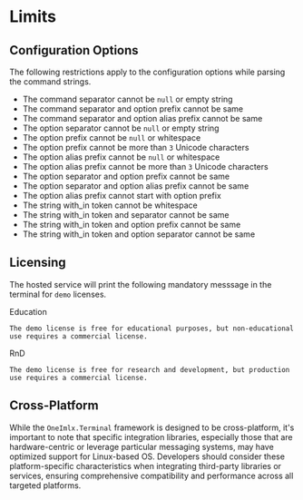 # Limits

## Configuration Options
The following restrictions apply to the configuration options while parsing the command strings.
- The command separator cannot be `null` or empty string
- The command separator and option prefix cannot be same
- The command separator and option alias prefix cannot be same
- The option separator cannot be `null` or empty string
- The option prefix cannot be `null` or whitespace
- The option prefix cannot be more than `3` Unicode characters
- The option alias prefix cannot be `null` or whitespace
- The option alias prefix cannot be more than `3` Unicode characters
- The option separator and option prefix cannot be same
- The option separator and option alias prefix cannot be same
- The option alias prefix cannot start with option prefix
- The string with_in token cannot be whitespace
- The string with_in token and separator cannot be same
- The string with_in token and option prefix cannot be same
- The string with_in token and option separator cannot be same


## Licensing
The hosted service will print the following mandatory messsage in the terminal for `demo` licenses.

Education
```
The demo license is free for educational purposes, but non-educational use requires a commercial license.
```

RnD
```
The demo license is free for research and development, but production use requires a commercial license.
```

## Cross-Platform
While the `OneImlx.Terminal` framework is designed to be cross-platform, it's important to note that specific integration libraries, especially those that are hardware-centric or leverage particular messaging systems, may have optimized support for Linux-based OS. Developers should consider these platform-specific characteristics when integrating third-party libraries or services, ensuring comprehensive compatibility and performance across all targeted platforms.


